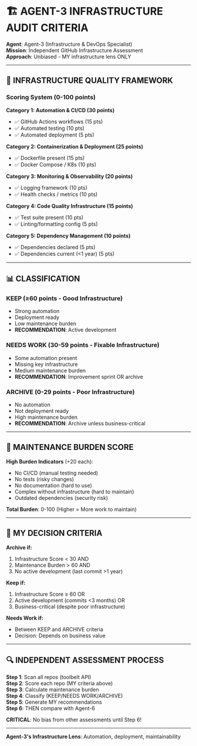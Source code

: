 # 🏗️ AGENT-3 INFRASTRUCTURE AUDIT CRITERIA

**Agent**: Agent-3 (Infrastructure & DevOps Specialist)  
**Mission**: Independent GitHub Infrastructure Assessment  
**Approach**: Unbiased - MY infrastructure lens ONLY

---

## 🎯 INFRASTRUCTURE QUALITY FRAMEWORK

### Scoring System (0-100 points)

**Category 1: Automation & CI/CD (30 points)**
- ✅ GitHub Actions workflows (15 pts)
- ✅ Automated testing (10 pts)
- ✅ Automated deployment (5 pts)

**Category 2: Containerization & Deployment (25 points)**
- ✅ Dockerfile present (15 pts)
- ✅ Docker Compose / K8s (10 pts)

**Category 3: Monitoring & Observability (20 points)**
- ✅ Logging framework (10 pts)
- ✅ Health checks / metrics (10 pts)

**Category 4: Code Quality Infrastructure (15 points)**
- ✅ Test suite present (10 pts)
- ✅ Linting/formatting config (5 pts)

**Category 5: Dependency Management (10 points)**
- ✅ Dependencies declared (5 pts)
- ✅ Dependencies current (<1 year) (5 pts)

---

## 📊 CLASSIFICATION

### KEEP (≥60 points - Good Infrastructure)
- Strong automation
- Deployment ready
- Low maintenance burden
- **RECOMMENDATION**: Active development

### NEEDS WORK (30-59 points - Fixable Infrastructure)
- Some automation present
- Missing key infrastructure
- Medium maintenance burden
- **RECOMMENDATION**: Improvement sprint OR archive

### ARCHIVE (0-29 points - Poor Infrastructure)
- No automation
- Not deployment ready
- High maintenance burden
- **RECOMMENDATION**: Archive unless business-critical

---

## 🔧 MAINTENANCE BURDEN SCORE

**High Burden Indicators** (+20 each):
- No CI/CD (manual testing needed)
- No tests (risky changes)
- No documentation (hard to use)
- Complex without infrastructure (hard to maintain)
- Outdated dependencies (security risk)

**Total Burden**: 0-100 (Higher = More work to maintain)

---

## 🎯 MY DECISION CRITERIA

**Archive if:**
1. Infrastructure Score < 30 AND
2. Maintenance Burden > 60 AND
3. No active development (last commit >1 year)

**Keep if:**
1. Infrastructure Score ≥ 60 OR
2. Active development (commits <3 months) OR
3. Business-critical (despite poor infrastructure)

**Needs Work if:**
- Between KEEP and ARCHIVE criteria
- Decision: Depends on business value

---

## 🔍 INDEPENDENT ASSESSMENT PROCESS

**Step 1**: Scan all repos (toolbelt API)  
**Step 2**: Score each repo (MY criteria above)  
**Step 3**: Calculate maintenance burden  
**Step 4**: Classify (KEEP/NEEDS WORK/ARCHIVE)  
**Step 5**: Generate MY recommendations  
**Step 6**: THEN compare with Agent-6

**CRITICAL**: No bias from other assessments until Step 6!

---

**Agent-3's Infrastructure Lens**: Automation, deployment, maintainability


